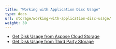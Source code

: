 ```yaml
---
title: "Working with Application Disc Usage"
type: docs
url: storage/working-with-application-disc-usage/
weight: 30
---
```


- [Get Disk Usage from Aspose Cloud Storage](/get-disk-usage-from-aspose-cloud-storage/)
- [Get Disk Usage from Third Party Storage](/get-disk-usage-from-third-party-storage/)
